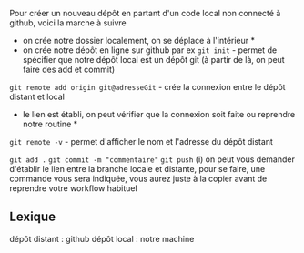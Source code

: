 


Pour créer un nouveau dépôt en partant d'un code local non connecté à github, voici la marche à suivre 



* on crée notre dossier localement, on se déplace à l'intérieur * 
* on crée notre dépôt en ligne sur github par ex 
`git init` - permet de spécifier que notre dépôt local est un dépôt git (à partir de là, on peut faire des add et commit)

`git remote add origin git@adresseGit` - crée la connexion entre le dépôt distant et local

* le lien est établi, on peut vérifier que la connexion soit faite ou reprendre notre routine *

`git remote -v` - permet d'afficher le nom et l'adresse du dépôt distant

`git add .`
`git commit -m "commentaire"`
`git push` (i) on peut vous demander d'établir le lien entre la branche locale et distante, pour se faire, une commande vous sera indiquée, vous aurez juste à la copier avant de reprendre votre workflow habituel



## Lexique


dépôt distant : github
dépôt local : notre machine